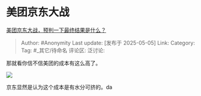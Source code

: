 # 美团京东大战
[美团京东大战，预判一下最终结果是什么？](https://www.zhihu.com/question/1898030198760399751/answer/1902667206891906448)

> Author: #Anonymity
> Last update: [发布于 2025-05-05]
> Link:
> Category:
> Tag: #_其它/待命名
> 评论区:
> 泛讨论:

那就看你信不信美团的成本有这么高了。

![](https://picx.zhimg.com/80/v2-83d334fc4bd68fb665ebe70ebf5ec44e_1440w.webp?source=c8b7c179)

京东显然是认为这个成本是有水分可挤的。da
